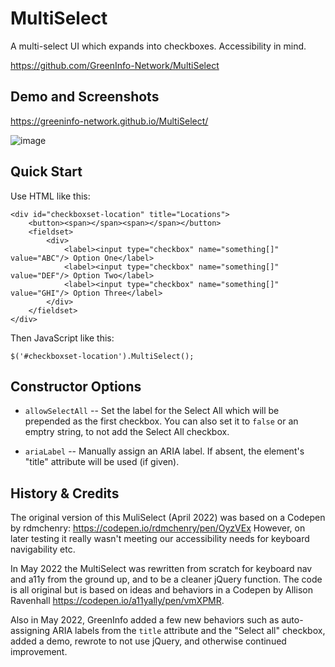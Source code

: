 # MultiSelect

A multi-select UI which expands into checkboxes. Accessibility in mind.

https://github.com/GreenInfo-Network/MultiSelect


## Demo and Screenshots

https://greeninfo-network.github.io/MultiSelect/

![image](https://user-images.githubusercontent.com/3117633/168853931-59f36027-02a9-4e9c-bad2-375367082daa.png)



## Quick Start

Use HTML like this:

```
<div id="checkboxset-location" title="Locations">
    <button><span></span><span></span></button>
    <fieldset>
        <div>
            <label><input type="checkbox" name="something[]" value="ABC"/> Option One</label>
            <label><input type="checkbox" name="something[]" value="DEF"/> Option Two</label>
            <label><input type="checkbox" name="something[]" value="GHI"/> Option Three</label>
        </div>
    </fieldset>
</div>
```

Then JavaScript like this:
```
$('#checkboxset-location').MultiSelect();
```


## Constructor Options

* `allowSelectAll` -- Set the label for the Select All which will be prepended as the first checkbox. You can also set it to `false` or an emptry string, to not add the Select All checkbox.

* `ariaLabel` -- Manually assign an ARIA label. If absent, the element's "title" attribute will be used (if given).



## History & Credits

The original version of this MuliSelect (April 2022) was based on a Codepen by rdmchenry: https://codepen.io/rdmchenry/pen/OyzVEx However, on later testing it really wasn't meeting our accessibility needs for keyboard navigability etc.

In May 2022 the MultiSelect was rewritten from scratch for keyboard nav and a11y from the ground up, and to be a cleaner jQuery function. The code is all original but is based on ideas and behaviors in a Codepen by Allison Ravenhall https://codepen.io/a11yally/pen/vmXPMR.

Also in May 2022, GreenInfo added a few new behaviors such as auto-assigning ARIA labels from the `title` attribute and the "Select all" checkbox, added a demo, rewrote to not use jQuery, and otherwise continued improvement.
